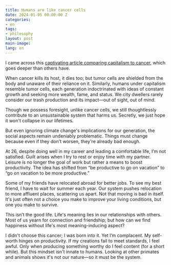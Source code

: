 ```yaml
---
title: Humans are like cancer cells
date: 2024-01-05 00:00:00 Z
categories:
- en
tags:
- philosophy
layout: post
main-image: 
lang: en
---
```


I came across this [captivating article comparing capitalism to cancer](https://spencerrscott.substack.com/p/if-capitalism-is-a-cancer-what-are), which goes deeper than others have.

When cancer kills its host, it dies too; but tumor cells are shielded from the body and unaware of their reliance on it. Similarly, humans under capitalism resemble tumor cells, each generation indoctrinated with ideas of constant growth and seeking more wealth, fame, and status. We city dwellers rarely consider our trash production and its impact—out of sight, out of mind. 

Though we possess foresight, unlike cancer cells, we still thoughtlessly contribute to an unsustainable system that harms us. Secretly, we just hope it won't collapse in our lifetimes. 

But even ignoring climate change's implications for our generation, the social aspects remain undeniably problematic. Things must change because even if they don't worsen, they're already bad enough. 

At 26, despite doing well in my career and leading a comfortable life, I’m not satisfied. Guilt arises when I try to rest or enjoy time with my partner. Leisure is no longer the goal of work but rather a means to boost productivity. The idea has shifted from “be productive to go on vacation” to “go on vacation to be more productive.”

Some of my friends have relocated abroad for better jobs. To see my best friend, I have to wait for summer each year. Our system pushes relocation to more affluent places, scattering us apart. Not that moving is bad in itself. It's just often not a choice you make to improve your living conditions, but one you make to survive.

This isn’t the good life. Life's meaning lies in our relationships with others. Most of us yearn for connection and friendship; but how can we find happiness without life's most meaning-inducing aspect?

I didn't choose this cancer; I was born into it. Yet I’m complacent. My self-worth hinges on productivity. If my creations fail to meet standards, I feel awful. Only when producing something worthy do I feel content (for a short while). But this mindset isn't innate to humans. Looking at other primates and animals shows it's not our nature—so it must be the system.